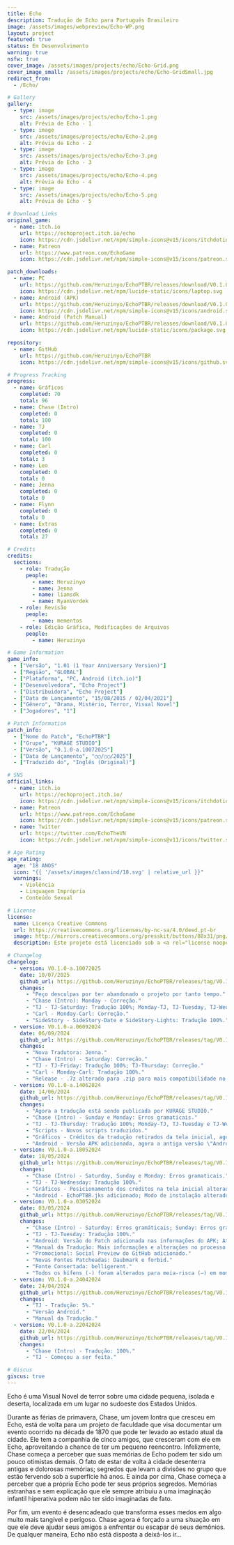 ```yaml
---
title: Echo
description: Tradução de Echo para Português Brasileiro
image: /assets/images/webpreview/Echo-WP.png
layout: project
featured: true
status: Em Desenvolvimento
warning: true
nsfw: true
cover_image: /assets/images/projects/echo/Echo-Grid.png
cover_image_small: /assets/images/projects/echo/Echo-GridSmall.jpg
redirect_from:
  - /Echo/

# Gallery
gallery:
  - type: image
    src: /assets/images/projects/echo/Echo-1.png
    alt: Prévia de Echo - 1
  - type: image
    src: /assets/images/projects/echo/Echo-2.png
    alt: Prévia de Echo - 2
  - type: image
    src: /assets/images/projects/echo/Echo-3.png
    alt: Prévia de Echo - 3
  - type: image
    src: /assets/images/projects/echo/Echo-4.png
    alt: Prévia de Echo - 4
  - type: image
    src: /assets/images/projects/echo/Echo-5.png
    alt: Prévia de Echo - 5

# Download Links
original_game:
  - name: itch.io
    url: https://echoproject.itch.io/echo
    icon: https://cdn.jsdelivr.net/npm/simple-icons@v15/icons/itchdotio.svg
  - name: Patreon
    url: https://www.patreon.com/EchoGame
    icon: https://cdn.jsdelivr.net/npm/simple-icons@v15/icons/patreon.svg

patch_downloads:
  - name: PC
    url: https://github.com/Heruzinyo/EchoPTBR/releases/download/V0.1.0-a.10072025/EchoPTBR_PC_V0.1.0-a.10072025.zip
    icon: https://cdn.jsdelivr.net/npm/lucide-static/icons/laptop.svg
  - name: Android (APK)
    url: https://github.com/Heruzinyo/EchoPTBR/releases/download/V0.1.0-a.10072025/EchoPTBR_APK_V0.1.0-a.10072025.zip
    icon: https://cdn.jsdelivr.net/npm/simple-icons@v15/icons/android.svg
  - name: Android (Patch Manual)
    url: https://github.com/Heruzinyo/EchoPTBR/releases/download/V0.1.0-a.10072025/EchoPTBR_Android_APKManual_V0.1.0-a.10072025.zip
    icon: https://cdn.jsdelivr.net/npm/lucide-static/icons/package.svg

repository:
  - name: GitHub
    url: https://github.com/Heruzinyo/EchoPTBR
    icon: https://cdn.jsdelivr.net/npm/simple-icons@v15/icons/github.svg

# Progress Tracking
progress:
  - name: Gráficos
    completed: 70
    total: 96
  - name: Chase (Intro)
    completed: 0
    total: 100
  - name: TJ
    completed: 0
    total: 100
  - name: Carl
    completed: 0
    total: 3
  - name: Leo
    completed: 0
    total: 0
  - name: Jenna
    completed: 0
    total: 0
  - name: Flynn
    completed: 0
    total: 0
  - name: Extras
    completed: 0
    total: 27

# Credits
credits:
  sections:
    - role: Tradução
      people:
        - name: Heruzinyo
        - name: Jenna
        - name: liamsdk
        - name: RyanVordek
    - role: Revisão
      people:
        - name: mementos
    - role: Edição Gráfica, Modificações de Arquivos
      people:
        - name: Heruzinyo

# Game Information
game_info:
  - ["Versão", "1.01 (1 Year Anniversary Version)"]
  - ["Região", "GLOBAL"]
  - ["Plataforma", "PC, Android (itch.io)"]
  - ["Desenvolvedora", "Echo Project"]
  - ["Distribuidora", "Echo Project"]
  - ["Data de Lançamento", "15/08/2015 / 02/04/2021"]
  - ["Gênero", "Drama, Mistério, Terror, Visual Novel"]
  - ["Jogadores", "1"]

# Patch Information
patch_info:
  - ["Nome do Patch", "EchoPTBR"]
  - ["Grupo", "KURAGE STUDIO"]
  - ["Versão", "0.1.0-a.10072025"]
  - ["Data de Lançamento", "◯◯/◯◯/2025"]
  - ["Traduzido do", "Inglês (Original)"]

# SNS
official_links:
  - name: itch.io
    url: https://echoproject.itch.io/
    icon: https://cdn.jsdelivr.net/npm/simple-icons@v15/icons/itchdotio.svg
  - name: Patreon
    url: https://www.patreon.com/EchoGame
    icon: https://cdn.jsdelivr.net/npm/simple-icons@v15/icons/patreon.svg
  - name: Twitter
    url: https://twitter.com/EchoTheVN
    icon: https://cdn.jsdelivr.net/npm/simple-icons@v11/icons/twitter.svg

# Age Rating
age_rating:
  age: "18 ANOS"
  icon: "{{ '/assets/images/classind/18.svg' | relative_url }}"
  warnings:
    - Violência
    - Linguagem Imprópria
    - Conteúdo Sexual

# License
license:
  name: Licença Creative Commons
  url: https://creativecommons.org/licenses/by-nc-sa/4.0/deed.pt-br
  image: http://mirrors.creativecommons.org/presskit/buttons/88x31/png/by-nc-sa.png
  description: Este projeto está licenciado sob a <a rel="license noopener noreferrer" href="https://creativecommons.org/licenses/by-nc-sa/4.0/deed.pt-br" target="_blank">Licença Creative Commons Atribuição-NãoComercial-CompartilhaIgual 4.0 Internacional</a>.

# Changelog
changelog:
  - version: V0.1.0-a.10072025
    date: 10/07/2025
    github_url: https://github.com/Heruzinyo/EchoPTBR/releases/tag/V0.1.0-a.10072025
    changes:
      - "Peço desculpas por ter abandonado o projeto por tanto tempo."
      - "Chase (Intro): Monday - Correção."
      - "TJ - TJ-Saturday: Tradução 100%; Monday-TJ, TJ-Tuesday, TJ-Wednesday e TJ-Thursday: Correção."
      - "Carl - Monday-Carl: Correção."
      - "SideStory - SideStory-Date e SideStory-Lights: Tradução 100%."
  - version: V0.1.0-a.06092024
    date: 06/09/2024
    github_url: https://github.com/Heruzinyo/EchoPTBR/releases/tag/V0.1.0-a.06092024
    changes:
      - "Nova Tradutora: Jenna."
      - "Chase (Intro) - Saturday: Correção."
      - "TJ - TJ-Friday: Tradução 100%; TJ-Thursday: Correção."
      - "Carl - Monday-Carl: Tradução 100%."
      - "Release - .7z alterado para .zip para mais compatibilidade no Android."
  - version: V0.1.0-a.14062024
    date: 14/06/2024
    github_url: https://github.com/Heruzinyo/EchoPTBR/releases/tag/V0.1.0-a.14062024
    changes:
      - "Agora a tradução está sendo publicada por KURAGE STUDIO."
      - "Chase (Intro) - Sunday e Monday: Erros gramaticais."
      - "TJ - TJ-Thursday: Tradução 100%; Monday-TJ, TJ-Tuesday e TJ-Wednesday: Erros gramaticais e correções."
      - "Scripts - Novos scripts traduzidos."
      - "Gráficos - Créditos da tradução retirados da tela inicial, agora ele está na abertura; Música no fim da rota do Leo traduzida."
      - "Android - Versão APK adicionada, agora a antiga versão \"Android\" se chama \"Android_APKManual\". Créditos na chave do APK alterados de \"EchoPTBR\" para \"KURAGE STUDIO\", isso fez com que não seja possível atualizar de uma versão anterior a essa. Isso não irá se repetir."
  - version: V0.1.0-a.18052024
    date: 18/05/2024
    github_url: https://github.com/Heruzinyo/EchoPTBR/releases/tag/V0.1.0-a.18052024
    changes:
      - "Chase (Intro) - Saturday, Sunday e Monday: Erros gramaticais."
      - "TJ - TJ-Wednesday: Tradução 100%."
      - "Gráficos - Posicionamento dos créditos na tela inicial alterado, e mais informações adicionadas nele; Títulos de personagens traduzidos; Predater (Easter Egg) parcialmente traduzido."
      - "Android - EchoPTBR.jks adicionado; Modo de instalação alterado para facilitar."
  - version: V0.1.0-a.03052024
    date: 03/05/2024
    github_url: https://github.com/Heruzinyo/EchoPTBR/releases/tag/V0.1.0-a.03052024
    changes:
      - "Chase (Intro) - Saturday: Erros gramáticais; Sunday: Erros gramáticais, textos não traduzidos; Monday: Textos não traduzidos."
      - "TJ - TJ-Tuesday: Tradução 100%."
      - "Android: Versão do Patch adicionada nas informações do APK; Atualizar de uma versão antiga do Patch agora é possível; Ícone consertado."
      - "Manual da Tradução: Mais informações e alterações no processo de instalação no Android."
      - "Promocional: Social Preview do GitHub adicionado."
      - "Novas Fontes Patcheadas: Daubmark e forbid."
      - "Fonte Consertada: belligerent."
      - "Todos os hífens (-) foram alterados para meia-risca (–) em momentos que o diálogo de um personagem é interrompido ou o personagem hesita ao falar."
  - version: V0.1.0-a.24042024
    date: 24/04/2024
    github_url: https://github.com/Heruzinyo/EchoPTBR/releases/tag/V0.1.0-a.24042024
    changes:
      - "TJ - Tradução: 5%."
      - "Versão Android."
      - "Manual da Tradução."
  - version: V0.1.0-a.22042024
    date: 22/04/2024
    github_url: https://github.com/Heruzinyo/EchoPTBR/releases/tag/V0.1.0-a.22042024
    changes:
      - "Chase (Intro) - Tradução: 100%."
      - "TJ - Começou a ser feita."

# Giscus
giscus: true
---
```


Echo é uma Visual Novel de terror sobre uma cidade pequena, isolada e deserta, localizada em um lugar no sudoeste dos Estados Unidos.

Durante as férias de primavera, Chase, um jovem lontra que cresceu em Echo, está de volta para um projeto de faculdade que visa documentar um evento ocorrido na década de 1870 que pode ter levado ao estado atual da cidade. Ele tem a companhia de cinco amigos, que cresceram com ele em Echo, aproveitando a chance de ter um pequeno reencontro. Infelizmente, Chase começa a perceber que suas memórias de Echo podem ter sido um pouco otimistas demais. O fato de estar de volta à cidade desenterra antigas e dolorosas memórias; segredos que levam a divisões no grupo que estão fervendo sob a superfície há anos. E ainda por cima, Chase começa a perceber que a própria Echo pode ter seus próprios segredos. Memórias estranhas e sem explicação que ele sempre atribuiu a uma imaginação infantil hiperativa podem não ter sido imaginadas de fato.

Por fim, um evento é desencadeado que transforma esses medos em algo muito mais tangível e perigoso. Chase agora é forçado a uma situação em que ele deve ajudar seus amigos a enfrentar ou escapar de seus demônios. De qualquer maneira, Echo não está disposta a deixá-los ir...
